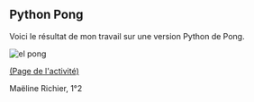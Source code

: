 ## Python Pong
Voici le résultat de mon travail sur une version Python de Pong.


![el pong](https://github.com/LabNSI/pythonsingleplayerpong-jell-y/assets/146345480/25698b28-c4d2-4625-93bb-67d2250d9fc4)


[(Page de l'activité)](http://silanus.fr/nsi/premiere/pong/pong.html)

Maëline Richier, 1°2
